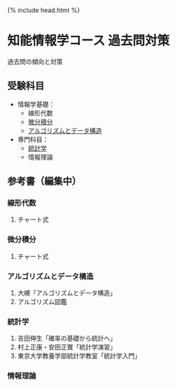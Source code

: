 {% include head.html %}

# 知能情報学コース 過去問対策

過去問の傾向と対策

## 受験科目
- 情報学基礎：
  + 線形代数
  + [微分積分](calculus/index.md)
  + [アルゴリズムとデータ構造](algorithm/index.md)
- 専門科目：
  + [統計学](statistics/index.md)
  + 情報理論

## 参考書（編集中）

### 線形代数
1. チャート式

### 微分積分
1. チャート式

### アルゴリズムとデータ構造
1. 大槻「アルゴリズムとデータ構造」
2. アルゴリズム図鑑

### 統計学
1. 吉田伸生「確率の基礎から統計へ」
2. 村上正康・安田正實「統計学演習」
3. 東京大学教養学部統計学教室「統計学入門」

### 情報理論